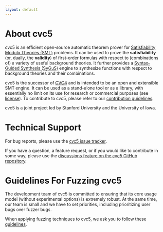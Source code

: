 ```yaml
---
layout: default
---
```


# About cvc5

cvc5 is an efficient open-source automatic theorem prover for
[Satisfiability Modulo Theories (SMT)](
    https://en.wikipedia.org/wiki/Satisfiability_Modulo_Theories)
problems.
It can be used to prove the **satisfiability** (or, dually, the **validity**)
of first-order formulas with respect to (combinations of) a variety of useful background theories.
It further provides a [Syntax-Guided Synthesis (SyGuS)](https://sygus.org)
engine to synthesize functions with respect to background theories and their
combinations.

cvc5 is the successor of [CVC4](https://cvc4.cs.stanford.edu) and is
intended to be an open and extensible SMT engine.
It can be used as a stand-alone tool or as a library, with essentially no limit
on its use for research or commercial purposes (see
[license](https://github.com/cvc5/cvc5/blob/master/COPYING)).
To contribute to cvc5, please refer to our [contribution
guidelines](https://github.com/cvc5/cvc5/blob/master/CONTRIBUTING.md).

cvc5 is a joint project led by Stanford University and the University of Iowa.



# Technical Support

For bug reports, please use the <a title="cvc5 bug tracking system"
href="https://github.com/cvc5/cvc5/issues" rel="nofollow">cvc5 issue
tracker</a>.

If you have a question, a feature request, or if you would like to contribute
in some way, please use the <a title="cvc5 discussions" href="https://github.com/cvc5/cvc5/discussions">discussions feature on the cvc5 GitHub repository</a>.



# Guidelines For Fuzzing cvc5

The development team of cvc5 is committed to ensuring that its core
usage model (without experimental options) is extremely robust.
At the same time, our team is small and we have to set priorities,
including prioritizing user bugs over fuzzer bugs.

When applying fuzzing techniques to cvc5, we ask you to follow these
[guidelines](https://github.com/cvc5/cvc5/wiki/Fuzzing-cvc5).
